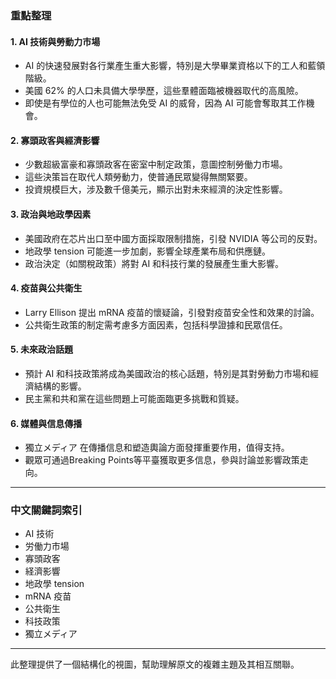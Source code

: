 ### 重點整理

#### 1. **AI 技術與勞動力市場**
   - AI 的快速發展對各行業產生重大影響，特別是大學畢業資格以下的工人和藍領階級。
   - 美國 62% 的人口未具備大學學歷，這些羣體面臨被機器取代的高風險。
   - 即使是有學位的人也可能無法免受 AI 的威脅，因為 AI 可能會奪取其工作機會。

#### 2. **寡頭政客與經濟影響**
   - 少數超級富豪和寡頭政客在密室中制定政策，意圖控制勞働力市場。
   - 這些決策旨在取代人類勞動力，使普通民眾變得無關緊要。
   - 投資規模巨大，涉及數千億美元，顯示出對未來經濟的決定性影響。

#### 3. **政治與地政學因素**
   - 美國政府在芯片出口至中國方面採取限制措施，引發 NVIDIA 等公司的反對。
   - 地政學 tension 可能進一步加劇，影響全球產業布局和供應鏈。
   - 政治決定（如關稅政策）將對 AI 和科技行業的發展產生重大影響。

#### 4. **疫苗與公共衛生**
   - Larry Ellison 提出 mRNA 疫苗的懷疑論，引發對疫苗安全性和效果的討論。
   - 公共衛生政策的制定需考慮多方面因素，包括科學證據和民眾信任。

#### 5. **未來政治話題**
   - 預計 AI 和科技政策將成為美國政治的核心話題，特別是其對勞動力市場和經濟結構的影響。
   - 民主黨和共和黨在這些問題上可能面臨更多挑戰和質疑。

#### 6. **媒體與信息傳播**
   - 獨立メディア 在傳播信息和塑造輿論方面發揮重要作用，值得支持。
   - 觀眾可通過Breaking Points等平臺獲取更多信息，參與討論並影響政策走向。

---

### 中文關鍵詞索引
- AI 技術  
- 労働力市場  
- 寡頭政客  
- 経濟影響  
- 地政學 tension  
- mRNA 疫苗  
- 公共衛生  
- 科技政策  
- 獨立メディア  

---

此整理提供了一個結構化的視圖，幫助理解原文的複雜主題及其相互關聯。